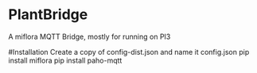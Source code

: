 # PlantBridge
A miflora MQTT Bridge, mostly for running on PI3

#Installation
Create a copy of config-dist.json and name it config.json
pip install miflora
pip install paho-mqtt